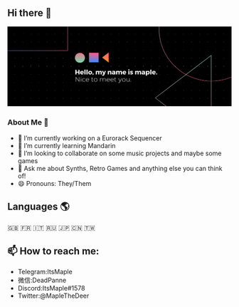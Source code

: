 ## Hi there 👋
![](https://raw.githubusercontent.com/DeadPanne/Deadpanne/main/banner.png)
### About Me 🦌 
- 🔭 I’m currently working on a Eurorack Sequencer
- 🌱 I’m currently learning Mandarin
- 👯 I’m looking to collaborate on some music projects and maybe some games
- 💬 Ask me about Synths, Retro Games and anything else you can think of! 
- 😄 Pronouns: They/Them

## Languages 🌎
🇬🇧 🇫🇷 🇮🇹 🇷🇺 🇯🇵 🇨🇳 🇹🇼
## 📫 How to reach me:
* Telegram:ItsMaple
* 微信:DeadPanne
* Discord:ItsMaple#1578
* Twitter:@MapleTheDeer





<!--
**DeadPanne/Deadpanne** is a ✨ _special_ ✨ repository because its `README.md` (this file) appears on your GitHub profile.

Here are some ideas to get you started:

- 🔭 I’m currently working on ...
- 🌱 I’m currently learning ...
- 👯 I’m looking to collaborate on ...
- 🤔 I’m looking for help with ...
- 💬 Ask me about ...
- 📫 How to reach me: ...
- 😄 Pronouns: ...
- ⚡ Fun fact: ...
-->
